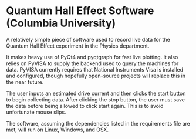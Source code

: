 # Quantum Hall Effect Software (Columbia University)

A relatively simple piece of software used to record live data for
the Quantum Hall Effect experiment in the Physics department. 

It makes heavy use of PyQt4 and pyqtgraph for fast live plotting. It also 
relies on PyVISA to supply the backend used to query the machines for data.
PyVISA currently requires that National Instruments Visa is installed and
configured, though hopefully open-source projects will replace this in the
near future.

The user inputs an estimated drive current and then clicks the start
button to begin collecting data. After clicking the stop button, the user
must save the data before being allowed to click start again. This is
to avoid unfortunate mouse slips.

The software, assuming the dependencies listed in the requirements file are 
met, will run on Linux, Windows, and OSX.

